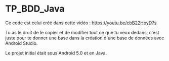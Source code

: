 # TP_BDD_Java

Ce code est celui créé dans cette vidéo : https://youtu.be/cbB22HoyD7s

Tu as le droit de le copier et de modifier tout ce que tu veux dedans, c'est juste pour te donner une base dans la création d'une base de données avec Android Studio.

Le projet initial était sous Android 5.0 et en Java.

